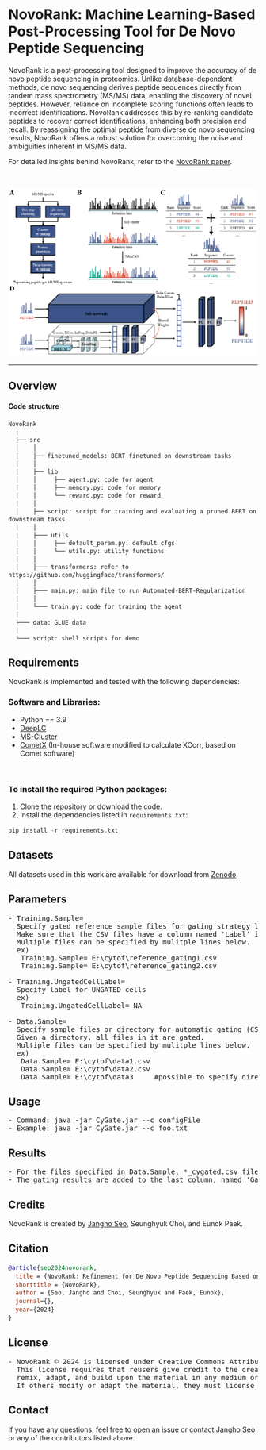 # NovoRank: Machine Learning-Based Post-Processing Tool for De Novo Peptide Sequencing

NovoRank is a post-processing tool designed to improve the accuracy of de novo peptide sequencing in proteomics. Unlike database-dependent methods, de novo sequencing derives peptide sequences directly from tandem mass spectrometry (MS/MS) data, enabling the discovery of novel peptides. However, reliance on incomplete scoring functions often leads to incorrect identifications. NovoRank addresses this by re-ranking candidate peptides to recover correct identifications, enhancing both precision and recall. By reassigning the optimal peptide from diverse de novo sequencing results, NovoRank offers a robust solution for overcoming the noise and ambiguities inherent in MS/MS data.

For detailed insights behind NovoRank, refer to the [NovoRank paper]().

<br>

<p align="center">
    <img src="assets/img.png" width="700"\>
</p>
<hr>

## Overview
#### Code structure
``` Unicode
NovoRank
  │ 
  ├── src
  │    │     
  │    ├── finetuned_models: BERT finetuned on downstream tasks
  │    │      
  │    ├── lib
  │    │     ├── agent.py: code for agent
  │    │     ├── memory.py: code for memory
  │    │     └── reward.py: code for reward
  │    │  
  │    ├── script: script for training and evaluating a pruned BERT on downstream tasks
  │    │ 
  │    ├─── utils
  │    │     ├── default_param.py: default cfgs
  │    │     └── utils.py: utility functions
  │    │ 
  │    ├─── transformers: refer to https://github.com/huggingface/transformers/
  │    │     
  │    ├─── main.py: main file to run Automated-BERT-Regularization
  │    │    
  │    └─── train.py: code for training the agent
  │
  ├─── data: GLUE data
  │
  └─── script: shell scripts for demo
```

## Requirements

NovoRank is implemented and tested with the following dependencies:
### Software and Libraries:
- Python == 3.9
- [DeepLC](https://github.com/compomics/DeepLC)
- [MS-Cluster](http://proteomics.ucsd.edu/software-tools/ms-clusterarchives)
- [CometX](https://github.com/jangho721/NovoRank/tree/main/software/CometX) (In-house software modified to calculate XCorr, based on Comet software)
<br>

### To install the required Python packages:
1. Clone the repository or download the code.
2. Install the dependencies listed in `requirements.txt`:
```c
pip install -r requirements.txt
```

## Datasets
All datasets used in this work are available for download from [Zenodo](https://zenodo.org/records/14046459).

## Parameters
<pre>
- Training.Sample=
  Specify gated reference sample files for gating strategy learning (comma separated value, CSV format)
  Make sure that the CSV files have a column named 'Label' in the header, where cell labels are written.
  Multiple files can be specified by mulitple lines below.
  ex)
   Training.Sample= E:\cytof\reference_gating1.csv
   Training.Sample= E:\cytof\reference_gating2.csv

- Training.UngatedCellLabel=
  Specify label for UNGATED cells
  ex)
   Training.UngatedCellLabel= NA
	   
- Data.Sample=
  Specify sample files or directory for automatic gating (CSV format)
  Given a directory, all files in it are gated.
  Multiple files can be specified by mulitple lines below.
  ex)
   Data.Sample= E:\cytof\data1.csv
   Data.Sample= E:\cytof\data2.csv
   Data.Sample= E:\cytof\data3     #possible to specify directory
</pre>

## Usage
<pre>
- Command: java -jar CyGate.jar --c configFile
- Example: java -jar CyGate.jar --c foo.txt
</pre>

## Results
<pre>
- For the files specified in Data.Sample, *_cygated.csv files are generated.
- The gating results are added to the last column, named 'Gated'.
</pre>

## Credits
NovoRank is created by <a href="https://jangho721.github.io/" target="_blank">Jangho Seo</a>, Seunghyuk Choi, and Eunok Paek.

## Citation
```bibTeX
@article{sep2024novorank,
  title = {NovoRank: Refinement for De Novo Peptide Sequencing Based on Spectral Clustering and Deep Learning},
  shorttitle = {NovoRank},
  author = {Seo, Jangho and Choi, Seunghyuk and Paek, Eunok},
  journal={},
  year={2024}
}
```

## License
<pre>
- NovoRank © 2024 is licensed under Creative Commons Attribution-NonCommercial-ShareAlike 4.0 International.
  This license requires that reusers give credit to the creator. It allows reusers to distribute, 
  remix, adapt, and build upon the material in any medium or format, for noncommercial purposes only. 
  If others modify or adapt the material, they must license the modified material under identical terms.
</pre>

## Contact
If you have any questions, feel free to [open an issue](https://github.com/poloclub/transformer-explainer/issues/new/choose) or contact [Jangho Seo](https://jangho721.github.io/) or any of the contributors listed above.
